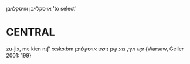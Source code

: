 אויסקלײַבן
אויסקלויבן
'to select'

CENTRAL
========

zu-jix, mɛ kiɛn nᵻʃ' ɔːskɔːbm זאָג איך, מע קען נישט אויסקלויבן {Warsaw, Geller 2001: 199}

